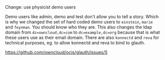 Change: use physicist demo users

Demo users like admin, demo and test don't allow you to tell a story. Which is why we changed the set of hard coded demo users to `einstein`, `marie` and `feynman`. You should know who they are. This also changes the ldap domain from `dc=owncloud,dc=com` to `dc=example,dc=org` because that is what these users use as their email domain. There are also `konnectd` and `reva` for technical purposes, eg. to allow konnectd and reva to bind to glauth.

<https://github.com/owncloud/ocis/glauth/issues/5>
